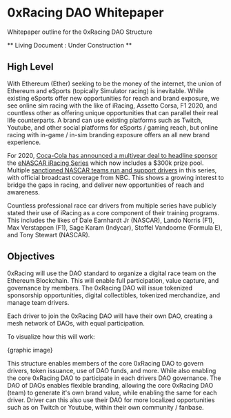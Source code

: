 # 0xRacing DAO Whitepaper
Whitepaper outline for the 0xRacing DAO Structure 

** Living Document : Under Construction **


## High Level
With Ethereum (Ether) seeking to be the money of the internet, the union of Ethereum and eSports (topically Simulator racing) is inevitable. While existing eSports offer new opportunities for reach and brand exposure, we see online sim racing with the like of iRacing, Assetto Corsa, F1 2020, and countless other as offering unique opportunities that can parallel their real life counterparts. A brand can use existing platforms such as Twitch, Youtube, and other social platforms for eSports / gaming reach, but online racing with in-game / in-sim branding exposure offers an all new brand experience. 

For 2020, [Coca-Cola has announced a multiyear deal to headline sponsor](https://www.nascar.com/news-media/2020/02/05/enascar-iracing-competition-refreshed-by-coca-cola-beginning-in-2020/) the [eNASCAR iRacing Series](https://www.iracing.com/enascar-coca-cola-iracing-series/) which now includes a $300k prize pool. Multiple [sanctioned NASCAR teams run and support drivers](https://www.nascar.com/news-media/2019/12/19/2020-enascar-iracing-world-championship-series-teams-drivers/) in this series, with official broadcast coverage from NBC. This shows a growing interest to bridge the gaps in racing, and deliver new opportunities of reach and awareness. 

Countless professional race car drivers from multiple series have publicly stated their use of iRacing as a core component of their training programs. This includes the likes of Dale Earnhardt Jr (NASCAR), Lando Norris (F1), Max Verstappen (F1), Sage Karam (Indycar), Stoffel Vandoorne (Formula E), and Tony Stewart (NASCAR).


## Objectives
0xRacing will use the DAO standard to organize a digital race team on the Ethereum Blockchain. This will enable full participation, value capture, and governance by members. The 0xRacing DAO will issue tokenized sponsorship opportunities, digital collectibles, tokenized merchandize, and manage team drivers. 

Each driver to join the 0xRacing DAO will have their own DAO, creating a mesh network of DAOs, with equal participation. 

To visualize how this will work:

{graphic image}

This structure enables members of the core 0xRacing DAO to govern drivers, token issuance, use of DAO funds, and more. While also enabling the core 0xRacing DAO to participate in each drivers DAO governance. The DAO of DAOs enables flexible branding, allowing the core 0xRacing DAO (team) to generate it's own brand value, while enabling the same for each driver. Driver can this also use their DAO for more localized opportunities such as on Twitch or Youtube, within their own community / fanbase.
